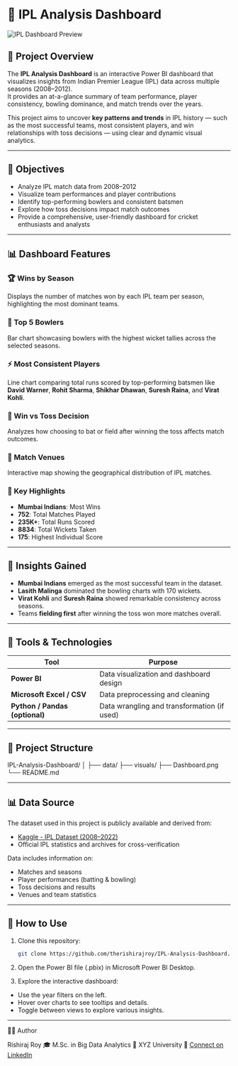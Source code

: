 # 🏏 IPL Analysis Dashboard

![IPL Dashboard Preview](visuals/Dashboard.png)

## 📘 Project Overview

The **IPL Analysis Dashboard** is an interactive Power BI dashboard that visualizes insights from Indian Premier League (IPL) data across multiple seasons (2008–2012).  
It provides an at-a-glance summary of team performance, player consistency, bowling dominance, and match trends over the years.

This project aims to uncover **key patterns and trends** in IPL history — such as the most successful teams, most consistent players, and win relationships with toss decisions — using clear and dynamic visual analytics.

---

## 🎯 Objectives

- Analyze IPL match data from 2008–2012  
- Visualize team performances and player contributions  
- Identify top-performing bowlers and consistent batsmen  
- Explore how toss decisions impact match outcomes  
- Provide a comprehensive, user-friendly dashboard for cricket enthusiasts and analysts  

---

## 📊 Dashboard Features

### 🏆 Wins by Season
Displays the number of matches won by each IPL team per season, highlighting the most dominant teams.

### 🎯 Top 5 Bowlers
Bar chart showcasing bowlers with the highest wicket tallies across the selected seasons.

### ⚡ Most Consistent Players
Line chart comparing total runs scored by top-performing batsmen like **David Warner**, **Rohit Sharma**, **Shikhar Dhawan**, **Suresh Raina**, and **Virat Kohli**.

### 🎲 Win vs Toss Decision
Analyzes how choosing to bat or field after winning the toss affects match outcomes.

### 📍 Match Venues
Interactive map showing the geographical distribution of IPL matches.

### 🏅 Key Highlights
- **Mumbai Indians**: Most Wins  
- **752**: Total Matches Played  
- **235K+**: Total Runs Scored  
- **8834**: Total Wickets Taken  
- **175**: Highest Individual Score  

---

## 🧠 Insights Gained

- **Mumbai Indians** emerged as the most successful team in the dataset.  
- **Lasith Malinga** dominated the bowling charts with 170 wickets.  
- **Virat Kohli** and **Suresh Raina** showed remarkable consistency across seasons.  
- Teams **fielding first** after winning the toss won more matches overall.  

---

## 🧩 Tools & Technologies

| Tool | Purpose |
|------|----------|
| **Power BI** | Data visualization and dashboard design |
| **Microsoft Excel / CSV** | Data preprocessing and cleaning |
| **Python / Pandas (optional)** | Data wrangling and transformation (if used) |

---

## 📂 Project Structure

IPL-Analysis-Dashboard/
│
├── data/ 
├── visuals/
├── Dashboard.png 
└── README.md

---

## 📊 Data Source

The dataset used in this project is publicly available and derived from:
- [Kaggle - IPL Dataset (2008–2022)](https://www.kaggle.com/manasgarg/ipl)  
- Official IPL statistics and archives for cross-verification  

Data includes information on:
- Matches and seasons  
- Player performances (batting & bowling)  
- Toss decisions and results  
- Venues and team statistics  

---

## 🚀 How to Use

1. Clone this repository:
   ```bash
   git clone https://github.com/therishirajroy/IPL-Analysis-Dashboard.git
   ```
2. Open the Power BI file (.pbix) in Microsoft Power BI Desktop.

3. Explore the interactive dashboard:
  - Use the year filters on the left.
  - Hover over charts to see tooltips and details.
  - Toggle between views to explore various insights.

---

👨‍💻 Author

Rishiraj Roy
🎓 M.Sc. in Big Data Analytics
📍 XYZ University
📧 [Connect on LinkedIn](https://www.linkedin.com/in/therishirajroy/)
